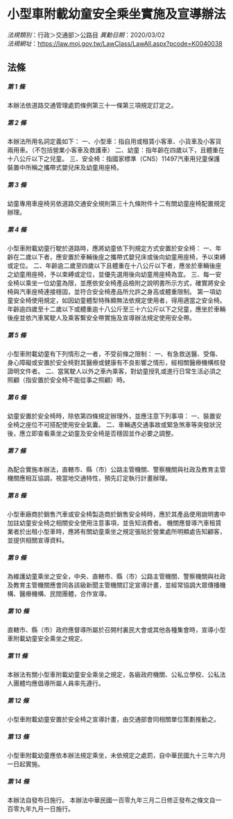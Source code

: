 # 小型車附載幼童安全乘坐實施及宣導辦法

*法規類別*：行政＞交通部＞公路目
*異動日期*：2020/03/02  
*法規網址*：https://law.moj.gov.tw/LawClass/LawAll.aspx?pcode=K0040038



## 法條
##### 第 1 條
本辦法依道路交通管理處罰條例第三十一條第三項規定訂定之。

##### 第 2 條
本辦法所用名詞定義如下：
一、小型車：指自用或租賃小客車、小貨車及小客貨兩用車。（不包括營業小客車及救護車）
二、幼童：指年齡在四歲以下，且體重在十八公斤以下之兒童。
三、安全椅：指國家標準（CNS）11497汽車用兒童保護裝置中所稱之攜帶式嬰兒床及幼童用座椅。

##### 第 3 條
幼童專用車座椅另依道路交通安全規則第三十九條附件十二有關幼童座椅配置規定辦理。

##### 第 4 條
小型車附載幼童行駛於道路時，應將幼童依下列規定方式安置於安全椅：
一、年齡在二歲以下者，應安置於車輛後座之攜帶式嬰兒床或後向幼童用座椅，予以束縛或定位。
二、年齡逾二歲至四歲以下且體重在十八公斤以下者，應坐於車輛後座之幼童用座椅，予以束縛或定位，並優先選用後向幼童用座椅為宜。
三、每一安全椅以乘坐一位幼童為限，並應依安全椅產品檢附之說明書所示方式，確實將安全椅與汽車座椅連接穩固，並符合安全椅產品所允許之身高或體重限制。
第一項幼童安全椅使用規定，如因幼童體型特殊顯無法依規定使用者，得用適當之安全椅。
年齡逾四歲至十二歲以下或體重逾十八公斤至三十六公斤以下之兒童，應坐於車輛後座並依汽車駕駛人及乘客繫安全帶實施及宣導辦法規定使用安全帶。

##### 第 5 條
小型車附載幼童有下列情形之一者，不受前條之限制：
一、有急救送醫、受傷、身心障礙或安置於安全椅對其醫療或健康有不良影響之情形，經相關醫療機構核發證明文件者。
二、當駕駛人以外之車內乘客，對幼童授乳或進行日常生活必須之照顧（指安置於安全椅不能從事之照顧）時。

##### 第 6 條
幼童安置於安全椅時，除依第四條規定辦理外，並應注意下列事項：
一、裝置安全椅之座位不可搭配使用安全氣囊。
二、車輛遇交通事故或緊急煞車等突發狀況後，應立即查看乘坐之幼童及安全椅是否穩固並作必要之調整。

##### 第 7 條
為配合實施本辦法，直轄市、縣（市）公路主管機關、警察機關與社政及教育主管機關應相互協調，視當地交通特性，預先訂定執行計畫辦理。

##### 第 8 條
小型車廠商於銷售汽車或安全椅製造商於銷售安全椅時，應於其產品使用說明書中加註幼童安全椅之相關安全使用注意事項，並告知消費者。
機關應督導汽車租賃業者於出租小型車時，應將有關幼童乘坐之規定張貼於營業處所明顯處告知顧客，並提供相關宣導資料。

##### 第 9 條
為維護幼童乘坐之安全，中央、直轄市、縣（市）公路主管機關、警察機關與社政及教育主管機關應會同各該級新聞主管機關訂定宣導計畫，並經常協調大眾傳播機構、醫療機構、民間團體，合作宣導。

##### 第 10 條
直轄市、縣（市）政府應督導所屬於召開村裏民大會或其他各種集會時，宣導小型車附載幼童安全乘坐之規定。

##### 第 11 條
本辦法有關小型車附載幼童安全乘坐之規定，各級政府機關、公私立學校、公私法人團體均應倡導所屬人員率先遵行。

##### 第 12 條
小型車附載幼童安置於安全椅之宣導計畫，由交通部會同相關單位策劃推動之。

##### 第 13 條
小型車附載幼童應依本辦法規定乘坐，未依規定之處罰，自中華民國九十三年六月一日起實施。

##### 第 14 條
本辦法自發布日施行。
本辦法中華民國一百零九年三月二日修正發布之條文自一百零九年九月一日施行。


